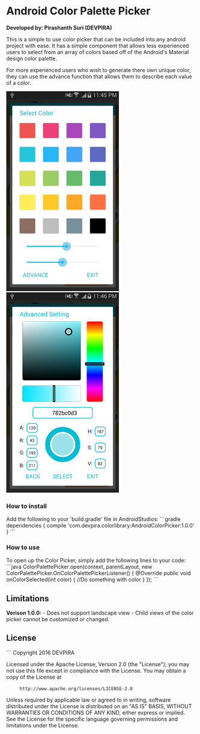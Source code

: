 # Android Color Palette Picker
<b>Developed by: Pirashanth Suri (DEVPIRA)</b>

This is a simple to use color picker that can be included into any android project with ease. It has a simple component that allows less experienced users to select from an array of colors based off of the Android's Material design color palette. 

For more experienced users who wish to generate there own unique color, they can use the advance function that allows them to describe each value of a color.

<img src="https://github.com/devpira/Android-Color-Picker/blob/master/ColorPalettePicker_SS.png?raw=true" alt="basiccolorpicker" width="300">
<img src="https://github.com/devpira/Android-Color-Picker/blob/master/AdvanceColorPicker_SS.png?raw=true" alt="basiccolorpicker" width="300">

<h3>How to install</h3>
Add the following to your 'build.gradle' file in AndroidStudios:
```gradle
dependencies {
    compile 'com.devpira.colorlibrary:AndroidColorPicker:1.0.0'
}
```
<h3>How to use</h3>
To open up the Color Picker, simply add the following lines to your code:
 ```java        
ColorPalettePicker.open(context, parentLayout, new ColorPalettePicker.OnColorPalettePickerListener() {
       @Override
       public void onColorSelected(int color) {
                            //Do something with color
       }
 });
```
<h2>Limitations</h2>
<b>Verison 1.0.0:</b>
- Does not support landscape view
- Child views of the color picker cannot be customized or changed.

<h2>License</h2>
```
Copyright 2016 DEVPIRA
         
Licensed under the Apache License, Version 2.0 (the "License");
you may not use this file except in compliance with the License.
You may obtain a copy of the License at

         http://www.apache.org/licenses/LICENSE-2.0

Unless required by applicable law or agreed to in writing, software
distributed under the License is distributed on an "AS IS" BASIS,
WITHOUT WARRANTIES OR CONDITIONS OF ANY KIND, either express or implied.
See the License for the specific language governing permissions and
limitations under the License.
